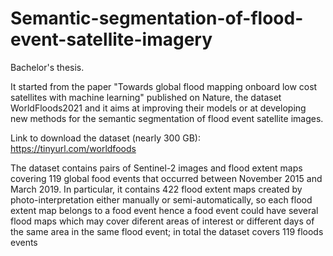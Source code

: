 # Semantic-segmentation-of-flood-event-satellite-imagery
Bachelor's thesis.

It started from the paper "Towards global flood mapping onboard low cost satellites with machine learning" published on Nature, the dataset WorldFloods2021 and it aims at improving their models or at developing new methods for the semantic segmentation of flood event satellite images.

Link to download the dataset (nearly 300 GB): https://tinyurl.com/worldfoods

The dataset contains pairs of Sentinel-2 images and flood extent maps covering 119 global food events that occurred between November 2015 and March 2019.
In particular, it contains 422 flood extent maps created by photo-interpretation either manually or semi-automatically, so each flood extent map belongs to a food event hence a food event could have several flood maps which may cover diferent areas of interest or different days of the same area in the same flood event; in
total the dataset covers 119 floods events 
